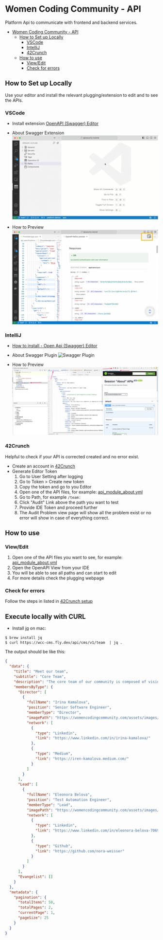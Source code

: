 # Women Coding Community - API

Platform Api to communicate with frontend and backend services.

<!-- TOC -->
* [Women Coding Community - API](#women-coding-community---api)
  * [How to Set up Locally](#how-to-set-up-locally)
    * [VSCode](#vscode)
    * [IntelliJ](#intellij)
    * [42Crunch](#42crunch)
  * [How to use](#how-to-use)
    * [View/Edit](#viewedit)
    * [Check for errors](#check-for-errors)
<!-- TOC -->

## How to Set up Locally

Use your editor and install the relevant plugging/extension to edit and to see the APIs.

### VSCode

- Install extension [OpenAPI (Swagger) Editor](https://marketplace.visualstudio.com/items?itemName=42Crunch.vscode-openapi)

- About Swagger Extension
![](https://github.com/42Crunch/vscode-openapi/raw/HEAD/images/New%20OpenAPI%20file.gif?raw=true)

- How to Preview
![](assets/vs_swagger_preview.png)

### IntelliJ 

- [How to install - Open Api (Swagger) Editor](https://plugins.jetbrains.com/plugin/14837-openapi-swagger-editor)

- About Swagger Plugin
![Swagger Plugin](https://plugins.jetbrains.com/files/14837/screenshot_23169.png)

- How to Preview
![How to Preview](assets/intellij_preview.png)

### 42Crunch

Helpful to check if your API is corrected created and no error exist.

* Create an account in [42Crunch](https://platform.42crunch.com/)
* Generate Editor Token
  1. Go to User Setting after logging 
  2. Go to Token > Create new token
  3. Copy the token and go to you Editor
  4. Open one of the API files, for example: [api_module_about.yml](api_module_about.yml)
  5. Go to Path, for example ``/team:``
  6. Click "Audit" Link above the path you want to test
  7. Provide IDE Token and proceed further
  8. The Audit Problem view page will show all the problem exist or no error will show in case of everything correct.

## How to use

### View/Edit

1. Open one of the API files you want to see, for example: [api_module_about.yml](api_module_about.yml)
2. Open the OpenAPI View from your IDE
3. You will be able to see all paths and can start to edit
4. For more details check the plugging webpage

### Check for errors

Follow the steps in listed in [42Crunch setup](#42crunch)


## Execute locally with CURL

* Install [jq](https://jqlang.github.io/jq/) on mac:  
```shell
$ brew install jq
$ curl https://wcc-cms.fly.dev/api/cms/v1/team  | jq .
```

The output should be like this: 
```json
{
  "data": {
    "title": "Meet our team",
    "subtitle": "Core Team",
    "description": "The core team of our community is composed of visionary directors and dynamic leaders, who bring a wealth of experience and dedication to empowering women in technology.",
    "membersByType": {
      "Director": [
        {
          "fullName": "Irina Kamalova",
          "position": "Senior Software Engineer",
          "memberType": "Director",
          "imagePath": "https://womencodingcommunity.com/assets/images/team/8.jpeg",
          "network": [
            {
              "type": "Linkedin",
              "link": "https://www.linkedin.com/in/irina-kamalova/"
            },
            {
              "type": "Medium",
              "link": "https://iren-kamalova.medium.com/"
            }
          ]
        }
      ],
      "Lead": [
        {
          "fullName": "Eleonora Belova",
          "position": "Test Automation Engineer",
          "memberType": "Lead",
          "imagePath": "https://womencodingcommunity.com/assets/images/team/7.jpeg",
          "network": [
            {
              "type": "Linkedin",
              "link": "https://www.linkedin.com/in/eleonora-belova-7069baa5/"
            },
            {
              "type": "Github",
              "link": "https://github.com/nora-weisser"
            }
          ]
        }
      ],
      "Evangelist": []
    }
  },
  "metadata": {
    "pagination": {
      "totalItems": 50,
      "totalPages": 2,
      "currentPage": 1,
      "pageSize": 25
    }
  }
}
```